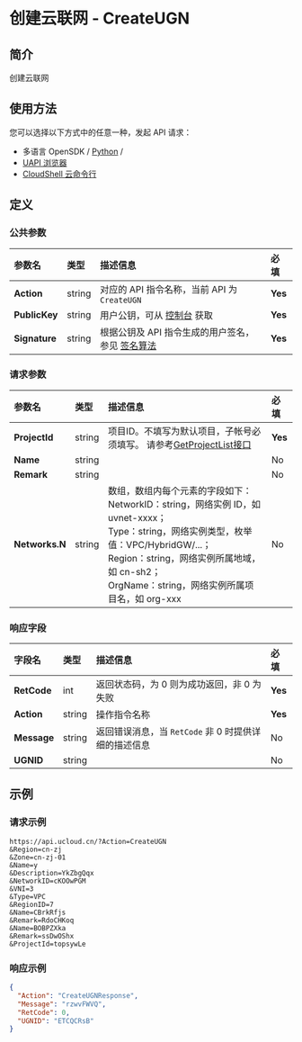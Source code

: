 # 创建云联网 - CreateUGN

## 简介

创建云联网






## 使用方法

您可以选择以下方式中的任意一种，发起 API 请求：
- 多语言 OpenSDK / [Python](https://github.com/ucloud/ucloud-sdk-python3) /
- [UAPI 浏览器](https://console.ucloud.cn/uapi/detail?id=CreateUGN)
- [CloudShell 云命令行](https://shell.ucloud.cn/)


## 定义

### 公共参数

| 参数名 | 类型 | 描述信息 | 必填 |
|:---|:---|:---|:---|
| **Action**     | string  | 对应的 API 指令名称，当前 API 为 `CreateUGN`                        | **Yes** |
| **PublicKey**  | string  | 用户公钥，可从 [控制台](https://console.ucloud.cn/uapi/apikey) 获取                                             | **Yes** |
| **Signature**  | string  | 根据公钥及 API 指令生成的用户签名，参见 [签名算法](api/summary/signature.md)  | **Yes** |

### 请求参数

| 参数名 | 类型 | 描述信息 | 必填 |
|:---|:---|:---|:---|
| **ProjectId** | string | 项目ID。不填写为默认项目，子帐号必须填写。 请参考[GetProjectList接口](https://docs.ucloud.cn/api/summary/get_project_list) |**Yes**|
| **Name** | string |  |No|
| **Remark** | string |  |No|
| **Networks.N** | string | 数组，数组内每个元素的字段如下：<br />NetworkID：string，网络实例 ID，如 uvnet-xxxx；<br />Type：string，网络实例类型，枚举值：VPC/HybridGW/...；<br />Region：string，网络实例所属地域，如 cn-sh2；<br />OrgName：string，网络实例所属项目名，如 org-xxx |No|

### 响应字段

| 字段名 | 类型 | 描述信息 | 必填 |
|:---|:---|:---|:---|
| **RetCode** | int | 返回状态码，为 0 则为成功返回，非 0 为失败 |**Yes**|
| **Action** | string | 操作指令名称 |**Yes**|
| **Message** | string | 返回错误消息，当 `RetCode` 非 0 时提供详细的描述信息 |No|
| **UGNID** | string |  |No|




## 示例

### 请求示例
    
```
https://api.ucloud.cn/?Action=CreateUGN
&Region=cn-zj
&Zone=cn-zj-01
&Name=y
&Description=YkZbgQqx
&NetworkID=cKOOwPGM
&VNI=3
&Type=VPC
&RegionID=7
&Name=CBrkRfjs
&Remark=RdoCHKoq
&Name=BOBPZXka
&Remark=ssDwOShx
&ProjectId=topsywLe
```

### 响应示例
    
```json
{
  "Action": "CreateUGNResponse",
  "Message": "rzwvFWVQ",
  "RetCode": 0,
  "UGNID": "ETCQCRsB"
}
```





